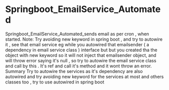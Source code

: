 # Springboot_EmailService_Automated
Springboot_EmailService_Automated_sends email as per cron , when started.
Note:
Try avoiding new keyword in spring boot , and try to autowire it , see that email service eg while you autowired that emailsender ( a dependency in email service class ) interface but but you created tha  the object with new keyword so it will not inject that emailsender object, and will throw error saying it's null , so try to autowire the email service class and call by this . It's ref and call it's method and it wont throw an error. 
Summary 
Try to autowire the services as it's dependency are also autowired and try avoiding new keyword for the services at most and others classes too , try to use autowired in spring boot
